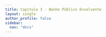 ```yaml
---
title: Capítulo 3 - Banho Público Envolvente
layout: single
author_profile: false
sidebar:
  nav: "docs"
---
```


